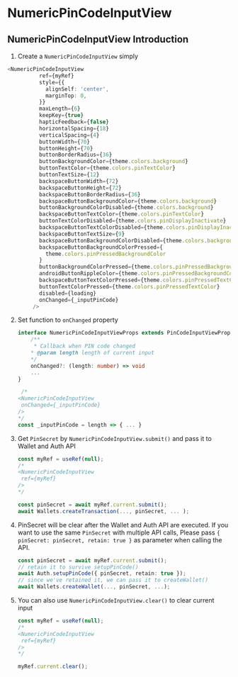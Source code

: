 # NumericPinCodeInputView

## NumericPinCodeInputView Introduction

1. Create a `NumericPinCodeInputView` simply

```ts
<NumericPinCodeInputView
          ref={myRef}
          style={{
            alignSelf: 'center',
            marginTop: 0,
          }}
          maxLength={6}
          keepKey={true}
          hapticFeedback={false}
          horizontalSpacing={18}
          verticalSpacing={4}
          buttonWidth={70}
          buttonHeight={70}
          buttonBorderRadius={36}
          buttonBackgroundColor={theme.colors.background}
          buttonTextColor={theme.colors.pinTextColor}
          buttonTextSize={12}
          backspaceButtonWidth={72}
          backspaceButtonHeight={72}
          backspaceButtonBorderRadius={36}
          backspaceButtonBackgroundColor={theme.colors.background}
          buttonBackgroundColorDisabled={theme.colors.background}
          backspaceButtonTextColor={theme.colors.pinTextColor}
          buttonTextColorDisabled={theme.colors.pinDisplayInactivate}
          backspaceButtonTextColorDisabled={theme.colors.pinDisplayInactivate}
          backspaceButtonTextSize={9}
          backspaceButtonBackgroundColorDisabled={theme.colors.background}
          backspaceButtonBackgroundColorPressed={
            theme.colors.pinPressedBackgroundColor
          }
          buttonBackgroundColorPressed={theme.colors.pinPressedBackgroundColor}
          androidButtonRippleColor={theme.colors.pinPressedBackgroundColor}
          backspaceButtonTextColorPressed={theme.colors.pinPressedTextColor}
          buttonTextColorPressed={theme.colors.pinPressedTextColor}
          disabled={loading}
          onChanged={_inputPinCode}
        />
```
2. Set function to `onChanged` property
    ```ts
    interface NumericPinCodeInputViewProps extends PinCodeInputViewProps {
        /**
         * Callback when PIN code changed
        * @param length length of current input
        */
        onChanged?: (length: number) => void
        ...
    }

     /* 
    <NumericPinCodeInputView
     onChanged={_inputPinCode}
    />
    */
    const _inputPinCode = length => { ... }
    ```

3. Get `PinSecret` by `NumericPinCodeInputView.submit()` and pass it to Wallet and Auth API
    ```ts
    const myRef = useRef(null); 
    /* 
    <NumericPinCodeInputView
     ref={myRef}
    />
    */

    const pinSecret = await myRef.current.submit();
    await Wallets.createTransaction(..., pinSecret, ... );
    ```

4. PinSecret will be clear after the Wallet and Auth API are executed.
        If you want to use the same `PinSecret` with multiple API calls,
        Please pass `{ pinSecret: pinSecret, retain: true }` as parameter when calling the API.

    ```ts
    const pinSecret = await myRef.current.submit();
    // retain it to survive setupPinCode()
    await Auth.setupPinCode({ pinSecret, retain: true });
    // since we've retained it, we can pass it to createWallet()
    await Wallets.createWallet(..., pinSecret, ...);
    ```

5. You can also use `NumericPinCodeInputView.clear()` to clear current input

    ```ts
    const myRef = useRef(null); 
    /* 
    <NumericPinCodeInputView
     ref={myRef}
    />
    */
    
    myRef.current.clear();
    ```
